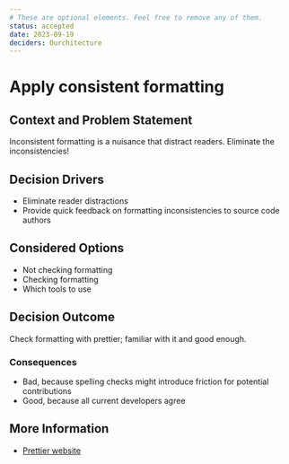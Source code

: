 ```yaml
---
# These are optional elements. Feel free to remove any of them.
status: accepted
date: 2023-09-19
deciders: Ourchitecture
---
```


# Apply consistent formatting

## Context and Problem Statement

Inconsistent formatting is a nuisance that distract readers. Eliminate the inconsistencies!

## Decision Drivers

-   Eliminate reader distractions
-   Provide quick feedback on formatting inconsistencies to source code authors

## Considered Options

-   Not checking formatting
-   Checking formatting
-   Which tools to use

## Decision Outcome

Check formatting with prettier; familiar with it and good enough.

### Consequences

-   Bad, because spelling checks might introduce friction for potential contributions
-   Good, because all current developers agree

## More Information

-   [Prettier website](https://prettier.io/)
